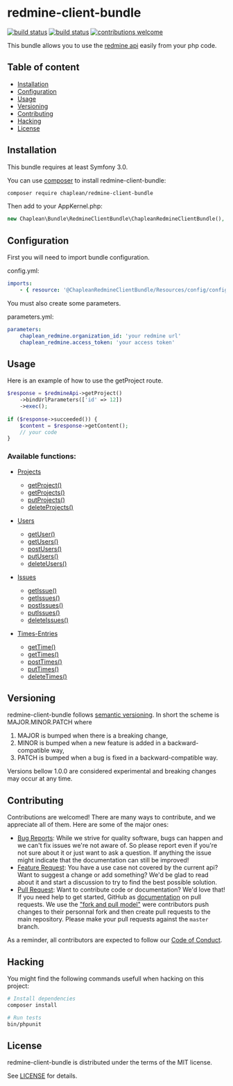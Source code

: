 # redmine-client-bundle

[![build status](https://git.chaplean.coop/open-source/bundle/redmine-client-bundle/badges/master/build.svg)](https://git.chaplean.coop/open-source/bundle/redmine-client-bundle/commits/master)
[![build status](https://git.chaplean.coop/open-source/bundle/redmine-client-bundle/badges/master/coverage.svg)](https://git.chaplean.coop/open-source/bundle/redmine-client-bundle/commits/master)
[![contributions welcome](https://img.shields.io/badge/contributions-welcome-brightgreen.svg?style=flat)](https://github.com/chaplean/redmine-client-bundle/issues)

This bundle allows you to use the [redmine api](https://www.redmine.org/projects/redmine/wiki/Rest_api) easily from your php code.

## Table of content

* [Installation](#Installation)
* [Configuration](#Configuration)
* [Usage](#Usage)
* [Versioning](#Versioning)
* [Contributing](#Contributing)
* [Hacking](#Hacking)
* [License](#License)

## Installation

This bundle requires at least Symfony 3.0.

You can use [composer](https://getcomposer.org) to install redmine-client-bundle:
```bash
composer require chaplean/redmine-client-bundle
```

Then add to your AppKernel.php:

```php
new Chaplean\Bundle\RedmineClientBundle\ChapleanRedmineClientBundle(),
```

## Configuration

First you will need to import bundle configuration.

config.yml:
```yaml
imports:
    - { resource: '@ChapleanRedmineClientBundle/Resources/config/config.yml' }
```

You must also create some parameters.

parameters.yml:
```yaml
parameters:
    chaplean_redmine.organization_id: 'your redmine url'
    chaplean_redmine.access_token: 'your access token'
```

## Usage

Here is an example of how to use the getProject route.

```php
$response = $redmineApi->getProject()
    ->bindUrlParameters(['id' => 12])
    ->exec();
    
if ($response->succeeded()) {
    $content = $response->getContent();
    // your code
}
```

### Available functions:

* [Projects](https://www.redmine.org/projects/redmine/wiki/Rest_Projects#Projects)
	* [getProject()](https://www.redmine.org/projects/redmine/wiki/Rest_Projects#Showing-a-project)
	* [getProjects()](https://www.redmine.org/projects/redmine/wiki/Rest_Projects#Listing-projects)
	* [putProjects()](https://www.redmine.org/projects/redmine/wiki/Rest_Projects#Updating-a-project)
	* [deleteProjects()](https://www.redmine.org/projects/redmine/wiki/Rest_Projects#Deleting-a-project)

* [Users](https://www.redmine.org/projects/redmine/wiki/Rest_Users#Users)
	* [getUser()](https://www.redmine.org/projects/redmine/wiki/Rest_Users#GET-2)
	* [getUsers()](https://www.redmine.org/projects/redmine/wiki/Rest_Users#GET)
	* [postUsers()](https://www.redmine.org/projects/redmine/wiki/Rest_Users#POST)
	* [putUsers()](https://www.redmine.org/projects/redmine/wiki/Rest_Users#PUT)
	* [deleteUsers()](https://www.redmine.org/projects/redmine/wiki/Rest_Users#DELETE)

* [Issues](https://www.redmine.org/projects/redmine/wiki/Rest_Issues#Issues)
	* [getIssue()](https://www.redmine.org/projects/redmine/wiki/Rest_Issues#Showing-an-issue)
	* [getIssues()](https://www.redmine.org/projects/redmine/wiki/Rest_Issues#Listing-issues)
	* [postIssues()](https://www.redmine.org/projects/redmine/wiki/Rest_Issues#Creating-an-issue)
	* [putIssues()](https://www.redmine.org/projects/redmine/wiki/Rest_Issues#Updating-an-issue)
	* [deleteIssues()](https://www.redmine.org/projects/redmine/wiki/Rest_Issues#Deleting-an-issue)

* [Times-Entries](https://www.redmine.org/projects/redmine/wiki/Rest_TimeEntries#Time-Entries)
	* [getTime()](https://www.redmine.org/projects/redmine/wiki/Rest_TimeEntries#Showing-a-time-entry)
	* [getTimes()](https://www.redmine.org/projects/redmine/wiki/Rest_TimeEntries#Listing-time-entries)
	* [postTimes()](https://www.redmine.org/projects/redmine/wiki/Rest_TimeEntries#Creating-a-time-entry)
	* [putTimes()](https://www.redmine.org/projects/redmine/wiki/Rest_TimeEntries#Updating-a-time-entry)
	* [deleteTimes()](https://www.redmine.org/projects/redmine/wiki/Rest_TimeEntries#Deleting-a-time-entry)

## Versioning

redmine-client-bundle follows [semantic versioning](https://semver.org/). In short the scheme is MAJOR.MINOR.PATCH where
1. MAJOR is bumped when there is a breaking change,
2. MINOR is bumped when a new feature is added in a backward-compatible way,
3. PATCH is bumped when a bug is fixed in a backward-compatible way.

Versions bellow 1.0.0 are considered experimental and breaking changes may occur at any time.

## Contributing

Contributions are welcomed! There are many ways to contribute, and we appreciate all of them. Here are some of the major ones:

* [Bug Reports](https://github.com/chaplean/redmine-client-bundle/issues): While we strive for quality software, bugs can happen and we can't fix issues we're not aware of. So please report even if you're not sure about it or just want to ask a question. If anything the issue might indicate that the documentation can still be improved!
* [Feature Request](https://github.com/chaplean/redmine-client-bundle/issues): You have a use case not covered by the current api? Want to suggest a change or add something? We'd be glad to read about it and start a discussion to try to find the best possible solution.
* [Pull Request](https://github.com/chaplean/redmine-client-bundle/pulls): Want to contribute code or documentation? We'd love that! If you need help to get started, GitHub as [documentation](https://help.github.com/articles/about-pull-requests/) on pull requests. We use the ["fork and pull model"](https://help.github.com/articles/about-collaborative-development-models/) were contributors push changes to their personnal fork and then create pull requests to the main repository. Please make your pull requests against the `master` branch.

As a reminder, all contributors are expected to follow our [Code of Conduct](CODE_OF_CONDUCT.md).

## Hacking

You might find the following commands usefull when hacking on this project:

```bash
# Install dependencies
composer install

# Run tests
bin/phpunit
```

## License

redmine-client-bundle is distributed under the terms of the MIT license.

See [LICENSE](LICENSE.md) for details.
